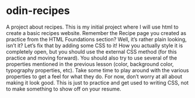 # odin-recipes
A project about recipes.
This is my initial project where I will use html to create a basic recipes website.
Remember the Recipe page you created as practice from the HTML Foundations section? Well, it’s rather plain looking, isn’t it? Let’s fix that by adding some CSS to it!
How you actually style it is completely open, but you should use the external CSS method (for this practice and moving forward). You should also try to use several of the properties mentioned in the previous lesson (color, background color, typography properties, etc). Take some time to play around with the various properties to get a feel for what they do. For now, don’t worry at all about making it look good. This is just to practice and get used to writing CSS, not to make something to show off on your resume.
